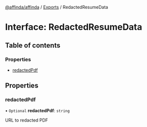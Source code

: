 [@affinda/affinda](../README.md) / [Exports](../modules.md) / RedactedResumeData

# Interface: RedactedResumeData

## Table of contents

### Properties

- [redactedPdf](RedactedResumeData.md#redactedpdf)

## Properties

### redactedPdf

• `Optional` **redactedPdf**: `string`

URL to redacted PDF
